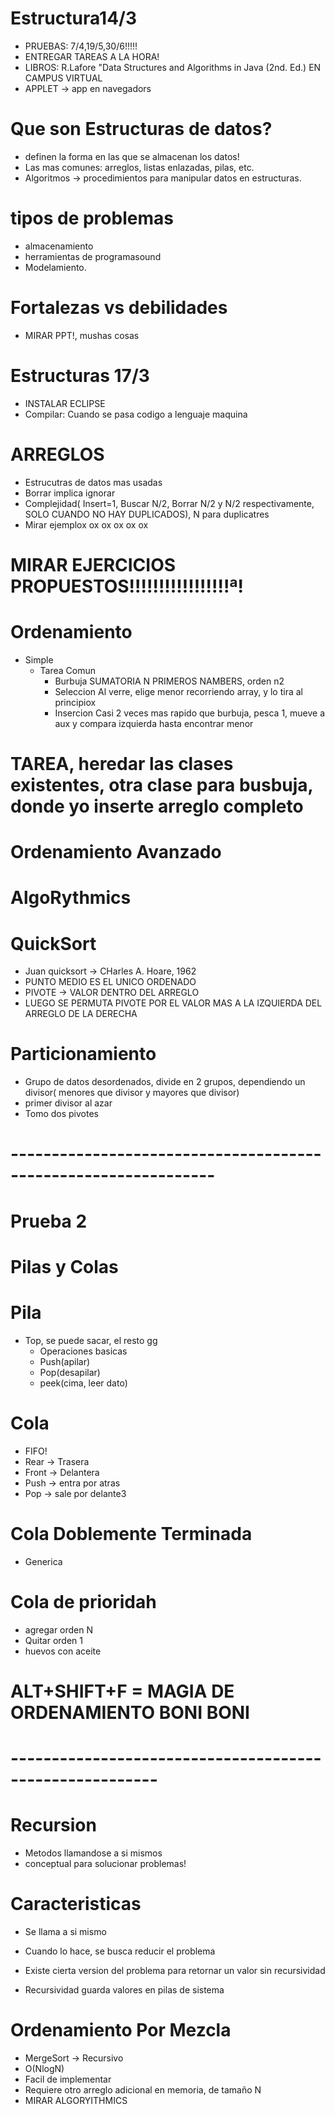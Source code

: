 # Estructura14/3

- PRUEBAS: 7/4,19/5,30/6!!!!! 
- ENTREGAR TAREAS A LA HORA!
- LIBROS: R.Lafore "Data Structures and Algorithms in Java (2nd. Ed.) EN CAMPUS VIRTUAL
- APPLET -> app en navegadors

# Que son Estructuras de datos?
- definen la forma en las que se almacenan los datos!
- Las mas comunes: arreglos, listas enlazadas, pilas, etc.
- Algoritmos -> procedimientos para manipular datos en estructuras.

# tipos de problemas
- almacenamiento 
- herramientas de programasound
- Modelamiento.

# Fortalezas vs debilidades
- MIRAR PPT!, mushas cosas

# Estructuras 17/3
- INSTALAR ECLIPSE
- Compilar: Cuando se pasa codigo a lenguaje maquina

# ARREGLOS
- Estrucutras de datos mas usadas
- Borrar implica ignorar
- Complejidad( Insert=1, Buscar N/2, Borrar N/2 y  N/2 respectivamente, SOLO CUANDO NO HAY DUPLICADOS), N para duplicatres
- Mirar ejemplox ox ox ox ox ox 

# MIRAR EJERCICIOS PROPUESTOS!!!!!!!!!!!!!!!!!ª!

# Ordenamiento
- Simple
  - Tarea Comun
    - Burbuja SUMATORIA N PRIMEROS NAMBERS, orden n2
    - Seleccion  Al verre, elige menor recorriendo array, y lo tira al principiox
    - Insercion Casi 2 veces mas rapido que burbuja, pesca 1, mueve a aux y compara izquierda hasta encontrar menor
    
# TAREA, heredar las clases existentes, otra clase para busbuja, donde yo inserte arreglo completo


# Ordenamiento Avanzado
# AlgoRythmics
# QuickSort

- Juan quicksort -> CHarles A. Hoare, 1962
- PUNTO MEDIO ES EL UNICO ORDENADO
- PIVOTE -> VALOR DENTRO DEL ARREGLO
- LUEGO SE PERMUTA PIVOTE POR EL VALOR MAS A LA IZQUIERDA DEL ARREGLO DE LA DERECHA
# Particionamiento
 - Grupo de datos desordenados, divide en 2 grupos, dependiendo un divisor( menores que divisor y mayores que divisor)
 - primer divisor al azar
 - Tomo dos pivotes
 


# ---------------------------------------------------------------


# Prueba 2
# Pilas y Colas

# Pila
- Top, se puede sacar, el resto gg
  - Operaciones basicas
  - Push(apilar)
  - Pop(desapilar)
  - peek(cima, leer dato)
  
# Cola
- FIFO!
- Rear -> Trasera
- Front -> Delantera
- Push -> entra por atras
- Pop -> sale por delante3

# Cola Doblemente Terminada
 - Generica
 
# Cola de prioridah
- agregar orden N
- Quitar orden 1
- huevos con aceite   


# ALT+SHIFT+F = MAGIA DE ORDENAMIENTO BONI BONI 


# --------------------------------------------------------

# Recursion

- Metodos llamandose a si mismos
- conceptual para solucionar problemas!

# Caracteristicas
 -  Se llama a si mismo
 - Cuando lo hace, se busca reducir el problema 
 - Existe cierta version del problema para retornar un valor sin recursividad
 
 - Recursividad guarda valores en pilas de sistema
 
# Ordenamiento Por Mezcla

- MergeSort -> Recursivo
- O(NlogN)
- Facil de implementar
- Requiere otro arreglo adicional en memoria, de tamaño N 
- MIRAR ALGORYITHMICS

